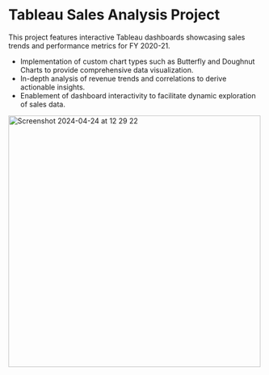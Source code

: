 # Tableau Sales Analysis Project

This project features interactive Tableau dashboards showcasing sales trends and performance metrics for FY 2020-21.

- Implementation of custom chart types such as Butterfly and Doughnut Charts to provide comprehensive data visualization.
- In-depth analysis of revenue trends and correlations to derive actionable insights.
- Enablement of dashboard interactivity to facilitate dynamic exploration of sales data.

<img width="499" alt="Screenshot 2024-04-24 at 12 29 22" src="https://github.com/kylecalbert/Sales-Analysis-Tableau/assets/20683951/1216d26f-540c-47cd-867a-ac3b8f375647">

